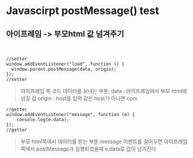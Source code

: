 # Javascirpt postMessage() test

## 아이프레임 -> 부모html 값 넘겨주기
</br>

```
//setter
window.addEventListener("load", function () {
  window.parent.postMessage(data, origin);
});
//setter
```
> 아이프레임 쪽 코드 데이터를 보내는 부분,
> data : 아이프레임에서 부모 html에 넘길 값
> origin : host를 입력 같은 host가 아니면 cors


```
//getter
window.addEventListener("message", function (e) {
    console.log(e.data);
});
//getter
```
> 부모 html쪽에서 데이터를 받는 부분
> message 이벤트를 걸어두면 아이프레임 쪽에서 postMessage가 실행되었을때 e.data로 값이 넘겨진다
